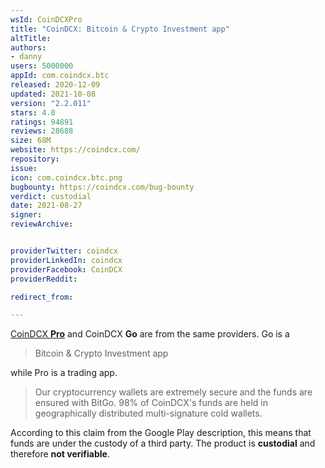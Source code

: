```yaml
---
wsId: CoinDCXPro
title: "CoinDCX: Bitcoin & Crypto Investment app"
altTitle: 
authors:
- danny
users: 5000000
appId: com.coindcx.btc
released: 2020-12-09
updated: 2021-10-08
version: "2.2.011"
stars: 4.0
ratings: 94891
reviews: 28688
size: 68M
website: https://coindcx.com/
repository: 
issue: 
icon: com.coindcx.btc.png
bugbounty: https://coindcx.com/bug-bounty
verdict: custodial
date: 2021-08-27
signer: 
reviewArchive:


providerTwitter: coindcx
providerLinkedIn: coindcx
providerFacebook: CoinDCX
providerReddit: 

redirect_from:

---
```



[CoinDCX **Pro**](https://walletscrutiny.com/android/com.coindcx) and CoinDCX **Go** are from the same providers. Go is a

> Bitcoin & Crypto Investment app

while Pro is a trading app.

> Our cryptocurrency wallets are extremely secure and the funds are ensured with BitGo. 98% of CoinDCX's funds are held in geographically distributed multi-signature cold wallets.

According to this claim from the Google Play description, this means that funds are under the custody of a third party. The product is **custodial** and therefore **not verifiable**.
